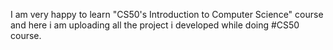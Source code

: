 I am very happy to learn "CS50's Introduction to Computer Science" course and here i am uploading all the project i developed while doing #CS50 course.
